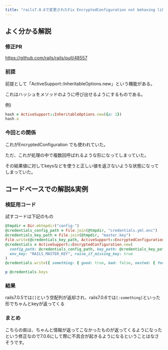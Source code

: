 ```yaml
---
title: "rails7.0.6で変更されたFix EncryptedConfiguration not behaving like Hash [7-0-stable]についての解説"
---
```


## よく分かる解説

### 修正PR
https://github.com/rails/rails/pull/48557

### 前提
前提として「ActiveSupport::InheritableOptions.new」という機能がある。

これはハッシュをメソッドのように呼び出せるようにするものである。

例)
```ruby
hash = ActiveSupport::InheritableOptions.new({a: 1})
hash.a
```

### 今回との関係

これがEncryptedConfiguration でも使われていた。

ただ、これが処理の中で複数回呼ばれるような形になってしまっていた。

その結果値に対してkeysなどを使うと正しい値を返さないような状態になってしまっていた。

## コードベースでの解説&実例

### 検証用コード
試すコードは下記のもの

```ruby
@tmpdir = Dir.mktmpdir("config-")
@credentials_config_path = File.join(@tmpdir, "credentials.yml.enc")
@credentials_key_path = File.join(@tmpdir, "master.key")
File.write(@credentials_key_path, ActiveSupport::EncryptedConfiguration.generate_key)
@credentials = ActiveSupport::EncryptedConfiguration.new(
  config_path: @credentials_config_path, key_path: @credentials_key_path,
  env_key: "RAILS_MASTER_KEY", raise_if_missing_key: true
)
@credentials.write({ something: { good: true, bad: false, nested: { foo: "bar" } } }.to_yaml)

p @credentials.keys
```

### 結果
rails7.0.5では`[]`という空配列が返却され、rails7.0.6では`[:something]`といった形でちゃんとkeyが返ってくる


### まとめ
こちらの県は、ちゃんと情報が返ってこなかったものが返ってくるようになったという修正なので7.0.6にして際に不具合が起きるようになるということはなさそうです。

